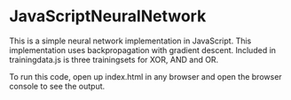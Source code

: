 # JavaScriptNeuralNetwork
This is a simple neural network implementation in JavaScript. This implementation uses backpropagation with gradient descent. Included in trainingdata.js is three trainingsets for XOR, AND and OR. 

To run this code, open up index.html in any browser and open the browser console to see the output. 
